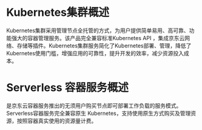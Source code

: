 # Kubernetes集群概述

Kubernetes集群采用管理节点全托管的方式，为用户提供简单易用、高可靠、功能强大的容器管理服务。该产品完全兼容标准Kubernetes API ，集成京东云网络、存储等插件。Kubernetes集群服务简化了Kubernetes部署、管理，降低了Kubernetes使用门槛，增强应用的可靠性，提升开发的效率，减少资源投入成本。

# Serverless 容器服务概述
是京东云容器服务推出的无须用户购买节点即可部署工作负载的服务模式。Serverless容器服务完全兼容原生 Kubernetes，支持使用原生方式购买及管理资源，按照容器真实使用的资源量计费。

